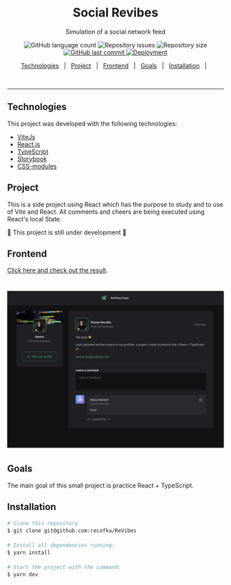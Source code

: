 <h1 align="center">Social Revibes</h1>

 <p align="center">Simulation of a social network feed</p>

<p align="center">

  <img alt="GitHub language count" src="https://img.shields.io/github/languages/count/recofka/ReVibes?style=flat-square">

  <img alt="Repository issues" src="https://img.shields.io/github/languages/top/recofka/ReVibes?style=flat-square">

  <img alt="Repository size" src="https://img.shields.io/github/repo-size/recofka/ReVibes?style=flat-square">

  <a href="https://github.com/recofka/ReVibes/commits/master">
    <img alt="GitHub last commit" src="https://img.shields.io/github/last-commit/recofka/ReVibes?style=flat-square">
  </a>
  
  <a href="https://ReVibes-one.vercel.app">
    <img alt="Deployment" src="https://img.shields.io/github/deployments/recofka/ReVibes/production?label=Vercel">
  </a>

</p>

<p align="center">
  <a href="#technologies">Technologies</a>&nbsp;&nbsp;&nbsp;|&nbsp;&nbsp;
  <a href="#project">Project</a>&nbsp;&nbsp;&nbsp;|&nbsp;&nbsp;
  <a href="#frontend">Frontend</a>&nbsp;&nbsp;&nbsp;|&nbsp;&nbsp;
  <a href="#goals">Goals</a>&nbsp;&nbsp;&nbsp;|&nbsp;&nbsp;
  <a href="#installation">Installation</a>&nbsp;&nbsp;&nbsp;|&nbsp;&nbsp;
</p>

<br>

---

## Technologies

This project was developed with the following technologies:

- [ViteJs](https://vitejs.dev/)
- [React.js](https://reactjs.org)
- [TypeScript](https://www.typescriptlang.org/)
- [Storybook](https://storybook.js.org/)
- [CSS-modules](https://github.com/css-modules/css-modules)

## Project

This is a side project using React which has the purpose to study and to use of Vite and React.
All comments and cheers are being executed using React's local State.

:construction: This project is still under development :construction_worker:

## Frontend

[Click here and check out the result](https://re-vibes.vercel.app/).

<h1 align="center">
  <img alt="revibes feed image" title="#app-image"  src="/public/revibes-image.png" />
</h1>

## Goals

<p>The main goal of this small project is practice React + TypeScript.</p>

## Installation

```bash
# Clone this repository
$ git clone git@github.com:recofka/ReVibes

# Install all dependencies running:
$ yarn install

# Start the project with the command:
$ yarn dev

```
